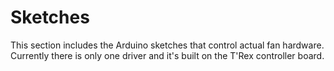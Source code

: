 # Sketches #

This section includes the Arduino sketches that control actual fan hardware. Currently there is only one driver and it's built on the T'Rex controller board.